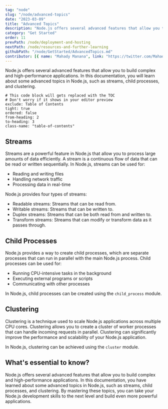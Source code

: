 ```yaml
---
tag: "node"
slug: "/node/advanced-topics"
date: "2023-03-09"
title: "Advanced Topics"
description: "Node.js offers several advanced features that allow you to build complex and high-performance applications."
category: "Get Started"
order: 11
prevPath: /node/deployment-and-hosting
nextPath: /node/resources-and-further-learning
githubPath: "/node/GetStarted/AdvancedTopics.md"
contributor: [{ name: "Mahady Manana", link: "https://twitter.com/MahadyManana" }, { name: "Haja", link: "https://twitter.com/Haja261M" }]
---
```



Node.js offers several advanced features that allow you to build complex and high-performance applications. In this documentation, you will learn about some advanced topics in Node.js, such as streams, child processes, and clustering.

```toc
# This code block will gets replaced with the TOC
# Don't worry if it shows in your editor preview
exclude: Table of Contents
tight: true
ordered: false
from-heading: 2
to-heading: 3
class-name: "table-of-contents"
```

## Streams

Streams are a powerful feature in Node.js that allow you to process large amounts of data efficiently. A stream is a continuous flow of data that can be read or written sequentially. In Node.js, streams can be used for:

- Reading and writing files
- Handling network traffic
- Processing data in real-time

Node.js provides four types of streams:

- Readable streams: Streams that can be read from.
- Writable streams: Streams that can be written to.
- Duplex streams: Streams that can be both read from and written to.
- Transform streams: Streams that can modify or transform data as it passes through.

## Child Processes

Node.js provides a way to create child processes, which are separate processes that can run in parallel with the main Node.js process. Child processes can be used for:

- Running CPU-intensive tasks in the background
- Executing external programs or scripts
- Communicating with other processes

In Node.js, child processes can be created using the `child_process` module.

## Clustering

Clustering is a technique used to scale Node.js applications across multiple CPU cores. Clustering allows you to create a cluster of worker processes that can handle incoming requests in parallel. Clustering can significantly improve the performance and scalability of your Node.js application.

In Node.js, clustering can be achieved using the `cluster` module.

## What's essential to know?

Node.js offers several advanced features that allow you to build complex and high-performance applications. In this documentation, you have learned about some advanced topics in Node.js, such as streams, child processes, and clustering. By mastering these topics, you can take your Node.js development skills to the next level and build even more powerful applications.


